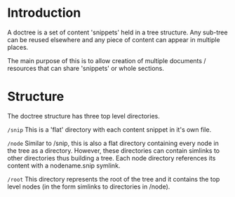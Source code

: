 # Introduction

A doctree is a set of content 'snippets' held in a tree structure. Any sub-tree can be reused elsewhere and any piece of content can appear in multiple places.

The main purpose of this is to allow creation of multiple documents / resources that can share 'snippets' or whole sections.

# Structure

The doctree structure has three top level directories.

`/snip`
    This is a 'flat' directory with each content snippet in it's own file.

`/node`
    Similar to /snip, this is also a flat directory containing every node in the tree as a directory.
    However, these directories can contain simlinks to other directories thus building a tree.
    Each node directory references its content with a nodename.snip symlink.

`/root`
    This directory represents the root of the tree and it contains the top level nodes (in the form simlinks to directories in /node).
